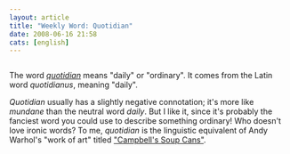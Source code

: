 ```yaml
---
layout: article
title: "Weekly Word: Quotidian"
date: 2008-06-16 21:58
cats: [english]
---
```

<div class="figureleft"><img src="http://learningnerd.com/images/campbells.jpg" alt="" /></div>

The word <em><a href="http://dictionary.reference.com/browse/quotidian">quotidian</a></em> means "daily" or "ordinary". It comes from the Latin word <em>quotidianus</em>, meaning "daily".

<em>Quotidian</em> usually has a slightly negative connotation; it's more like <em>mundane</em> than the neutral word <em>daily</em>. But I like it, since it's probably the fanciest word you could use to describe something ordinary! Who doesn't love ironic words? To me, <em>quotidian</em> is the linguistic equivalent of Andy Warhol's "work of art" titled <a href="http://www.moma.org/collection/browse_results.php?criteria=O%3AAD%3AE%3A6246&page_number=12&template_id=1&sort_order=1">"Campbell's Soup Cans"</a>.
